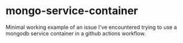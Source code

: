 # mongo-service-container

Minimal working example of an issue I've encountered trying to use a mongodb service container in a github actions workflow.
